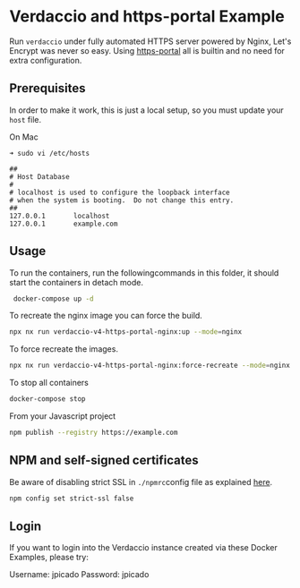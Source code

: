 # Verdaccio and https-portal Example

Run `verdaccio` under fully automated HTTPS server powered by Nginx, Let's Encrypt was never so easy. Using [https-portal](https://github.com/SteveLTN/https-portal) all is builtin and no need for extra configuration.

## Prerequisites

In order to make it work, this is just a local setup, so you must update your `host` file.

On Mac

```
➜ sudo vi /etc/hosts

##
# Host Database
#
# localhost is used to configure the loopback interface
# when the system is booting.  Do not change this entry.
##
127.0.0.1       localhost
127.0.0.1       example.com
```

## Usage

To run the containers, run the followingcommands in this folder, it should start the containers in detach mode.

```bash
 docker-compose up -d
```

To recreate the nginx image you can force the build.

```bash
npx nx run verdaccio-v4-https-portal-nginx:up --mode=nginx
```

To force recreate the images.

```bash
npx nx run verdaccio-v4-https-portal-nginx:force-recreate --mode=nginx
```

To stop all containers

```bash
docker-compose stop
```

From your Javascript project

```bash
npm publish --registry https://example.com
```

## NPM and self-signed certificates

Be aware of disabling strict SSL in `./npmrc`config file as explained [here](https://stackoverflow.com/questions/9626990/receiving-error-error-ssl-error-self-signed-cert-in-chain-while-using-npm).

```bash
npm config set strict-ssl false
```

## Login

If you want to login into the Verdaccio instance created via these Docker Examples, please try:

Username: jpicado
Password: jpicado
